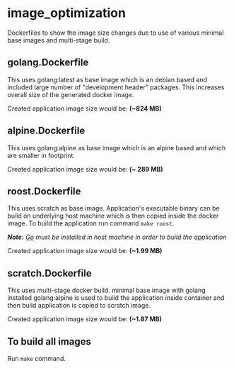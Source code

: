 # image_optimization

Dockerfiles to show the image size changes due to use of various minimal base images and multi-stage build.

## golang.Dockerfile  

This uses golang:latest as base image which is an debian based and included large number of "development header" packages. This increases overall size of the generated docker image.

Created application image size would be: **(~824 MB)**

## alpine.Dockerfile

This uses golang:alpine as base image which is an alpine based and which are smaller in footprint.

Created application image size would be: **(~ 289 MB)**

## roost.Dockerfile

This uses scratch as base image. Application's executable binary can be build on underlying host machine which is then copied inside the docker image. To build the application run command `make roost`.

_**Note:** [Go](https://golang.org/doc/install) must be installed in host machine in order to build the application_

Created application image size would be: **(~1.99 MB)**

## scratch.Dockerfile

This uses multi-stage docker build. minimal base image with golang installed golang:alpine is used to build the application inside container and then build application is copied to scratch image.

Created application image size would be: **(~1.87 MB)**

## To build all images

Run ```make``` command.

